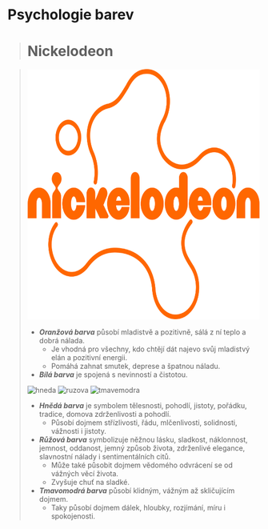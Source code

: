 # Psychologie barev
> # Nickelodeon 
>

> <img src="Nickelodeon.png" width="700" height="500">
>
> - ***Oranžová barva*** působí mladistvě a pozitivně, sálá z ní teplo a dobrá nálada. 
>     - Je vhodná pro všechny, kdo chtějí dát najevo svůj mladistvý elán a pozitivní energii. 
>     - Pomáhá zahnat smutek, deprese a špatnou náladu.
> - ***Bílá barva*** je spojená s nevinností a čistotou.
> 
> ![hneda](https://placehold.co/300x300/472103/FFF)
> ![ruzova](https://placehold.co/300x300/F5A1BE/FFF)
> ![tmavemodra](https://placehold.co/300x300/1C2041/FFF)
>
> - ***Hnědá barva*** je symbolem tělesnosti, pohodlí, jistoty, pořádku, tradice, domova zdrženlivosti a pohodlí.
>     - Působí dojmem střízlivosti, řádu, mlčenlivosti, solidnosti, vážnosti i jistoty.
> - ***Růžová barva*** symbolizuje něžnou lásku, sladkost, náklonnost, jemnost, oddanost, jemný způsob života, zdrženlivé elegance, slavnostní nálady i sentimentálních citů.
>     - Může také působit dojmem vědomého odvrácení se od vážných věcí života.
>     - Zvyšuje chuť na sladké.
> - ***Tmavomodrá barva*** působí klidným, vážným až skličujícím dojmem.
>     - Taky působí dojmem dálek, hloubky, rozjímání, míru i spokojenosti.